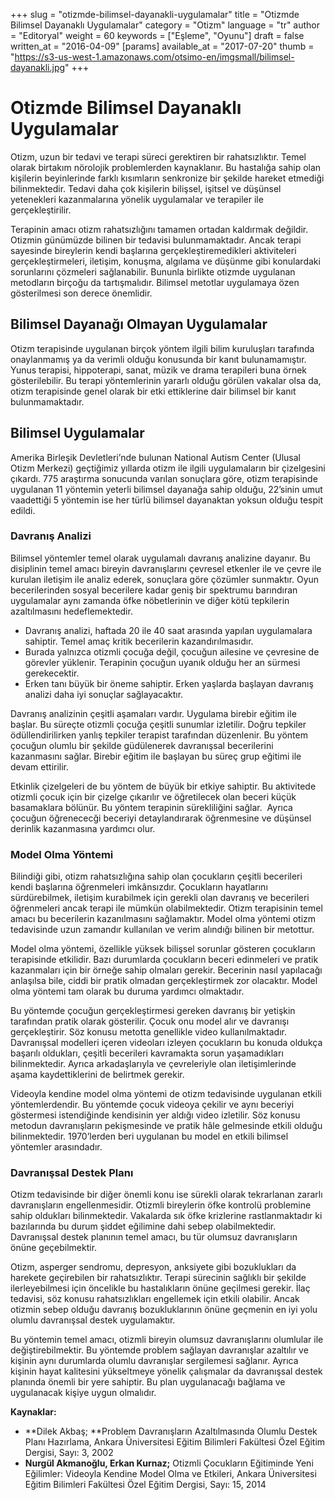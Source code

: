 +++
slug = "otizmde-bilimsel-dayanakli-uygulamalar"
title = "Otizmde Bilimsel Dayanaklı Uygulamalar"
category = "Otizm"
language = "tr"
author = "Editoryal"
weight = 60
keywords = ["Eşleme", "Oyunu"]
draft = false
written_at = "2016-04-09"
[params]
available_at = "2017-07-20"
thumb = "https://s3-us-west-1.amazonaws.com/otsimo-en/imgsmall/bilimsel-dayanakli.jpg"
+++

# Otizmde Bilimsel Dayanaklı Uygulamalar

Otizm, uzun bir tedavi ve terapi süreci gerektiren bir rahatsızlıktır. Temel olarak birtakım nörolojik problemlerden kaynaklanır. Bu hastalığa sahip olan kişilerin beyinlerinde farklı kısımların senkronize bir şekilde hareket etmediği bilinmektedir. Tedavi daha çok kişilerin bilişsel, işitsel ve düşünsel yetenekleri kazanmalarına yönelik uygulamalar ve terapiler ile gerçekleştirilir.

Terapinin amacı otizm rahatsızlığını tamamen ortadan kaldırmak değildir. Otizmin günümüzde bilinen bir tedavisi bulunmamaktadır. Ancak terapi sayesinde bireylerin kendi başlarına gerçekleştiremedikleri aktiviteleri gerçekleştirmeleri, iletişim, konuşma, algılama ve düşünme gibi konulardaki sorunlarını çözmeleri sağlanabilir. Bununla birlikte otizmde uygulanan metodların birçoğu da tartışmalıdır. Bilimsel metotlar uygulamaya özen gösterilmesi son derece önemlidir.

## Bilimsel Dayanağı Olmayan Uygulamalar

Otizm terapisinde uygulanan birçok yöntem ilgili bilim kuruluşları tarafında onaylanmamış ya da verimli olduğu konusunda bir kanıt bulunamamıştır. Yunus terapisi, hippoterapi, sanat, müzik ve drama terapileri buna örnek gösterilebilir. Bu terapi yöntemlerinin yararlı olduğu görülen vakalar olsa da, otizm terapisinde genel olarak bir etki ettiklerine dair bilimsel bir kanıt bulunmamaktadır.


## Bilimsel Uygulamalar

Amerika Birleşik Devletleri’nde bulunan National Autism Center (Ulusal Otizm Merkezi) geçtiğimiz yıllarda otizm ile ilgili uygulamaların bir çizelgesini çıkardı. 775 araştırma sonucunda varılan sonuçlara göre, otizm terapisinde uygulanan 11 yöntemin yeterli bilimsel dayanağa sahip olduğu, 22’sinin umut vaadettiği 5 yöntemin ise her türlü bilimsel dayanaktan yoksun olduğu tespit edildi.

### Davranış Analizi

Bilimsel yöntemler temel olarak uygulamalı davranış analizine dayanır. Bu disiplinin temel amacı bireyin davranışlarını çevresel etkenler ile ve çevre ile kurulan iletişim ile analiz ederek, sonuçlara göre çözümler sunmaktır. Oyun becerilerinden sosyal becerilere kadar geniş bir spektrumu barındıran uygulamalar aynı zamanda öfke nöbetlerinin ve diğer kötü tepkilerin azaltılmasını hedeflemektedir.

  * Davranış analizi, haftada 20 ile 40 saat arasında yapılan uygulamalara sahiptir. Temel amaç kritik becerilerin kazandırılmasıdır.
  * Burada yalnızca otizmli çocuğa değil, çocuğun ailesine ve çevresine de görevler yüklenir. Terapinin çocuğun uyanık olduğu her an sürmesi gerekecektir.
  * Erken tanı büyük bir öneme sahiptir. Erken yaşlarda başlayan davranış analizi daha iyi sonuçlar sağlayacaktır.

Davranış analizinin çeşitli aşamaları vardır. Uygulama birebir eğitim ile başlar. Bu süreçte otizmli çocuğa çeşitli sunumlar izletilir. Doğru tepkiler ödüllendirilirken yanlış tepkiler terapist tarafından düzenlenir. Bu yöntem çocuğun olumlu bir şekilde güdülenerek davranışsal becerilerini kazanmasını sağlar. Birebir eğitim ile başlayan bu süreç grup eğitimi ile devam ettirilir.

Etkinlik çizelgeleri de bu yöntem de büyük bir etkiye sahiptir. Bu aktivitede otizmli çocuk için bir çizelge çıkarılır ve öğretilecek olan beceri küçük basamaklara bölünür. Bu yöntem terapinin sürekliliğini sağlar.  Ayrıca çocuğun öğrenececği beceriyi detaylandırarak öğrenmesine ve düşünsel derinlik kazanmasına yardımcı olur.

### Model Olma Yöntemi

Bilindiği gibi, otizm rahatsızlığına sahip olan çocukların çeşitli becerileri kendi başlarına öğrenmeleri imkânsızdır. Çocukların hayatlarını sürdürebilmek, iletişim kurabilmek için gerekli olan davranış ve becerileri öğrenmeleri ancak terapi ile mümkün olabilmektedir. Otizm terapisinin temel amacı bu becerilerin kazanılmasını sağlamaktır. Model olma yöntemi otizm tedavisinde uzun zamandır kullanılan ve verim alındığı bilinen bir metottur.

Model olma yöntemi, özellikle yüksek bilişsel sorunlar gösteren çocukların terapisinde etkilidir. Bazı durumlarda çocukların beceri edinmeleri ve pratik kazanmaları için bir örneğe sahip olmaları gerekir. Becerinin nasıl yapılacağı anlaşılsa bile, ciddi bir pratik olmadan gerçekleştirmek zor olacaktır. Model olma yöntemi tam olarak bu duruma yardımcı olmaktadır.

Bu yöntemde çocuğun gerçekleştirmesi gereken davranış bir yetişkin tarafından pratik olarak gösterilir. Çocuk onu model alır ve davranışı gerçekleştirir. Söz konusu metotta genellikle video kullanılmaktadır. Davranışsal modelleri içeren videoları izleyen çocukların bu konuda oldukça başarılı oldukları, çeşitli becerileri kavramakta sorun yaşamadıkları bilinmektedir. Ayrıca arkadaşlarıyla ve çevreleriyle olan iletişimlerinde aşama kaydettiklerini de belirtmek gerekir.

Videoyla kendine model olma yöntemi de otizm tedavisinde uygulanan etkili yöntemlerdendir. Bu yöntemde çocuk videoya çekilir ve aynı beceriyi göstermesi istendiğinde kendisinin yer aldığı video izletilir. Söz konusu metodun davranışların pekişmesinde ve pratik hâle gelmesinde etkili olduğu bilinmektedir. 1970’lerden beri uygulanan bu model en etkili bilimsel yöntemler arasındadır.

### Davranışsal Destek Planı

Otizm tedavisinde bir diğer önemli konu ise sürekli olarak tekrarlanan zararlı davranışların engellenmesidir. Otizmli bireylerin öfke kontrolü problemine sahip oldukları bilinmektedir. Vakalarda sık öfke krizlerine rastlanmaktadır ki bazılarında bu durum şiddet eğilimine dahi sebep olabilmektedir. Davranışsal destek planının temel amacı, bu tür olumsuz davranışların önüne geçebilmektir.

Otizm, asperger sendromu, depresyon, anksiyete gibi bozuklukları da harekete geçirebilen bir rahatsızlıktır. Terapi sürecinin sağlıklı bir şekilde ilerleyebilmesi için öncelikle bu hastalıkların önüne geçilmesi gerekir. İlaç tedavisi, söz konusu rahatsızlıkları engellemek için etkili olabilir. Ancak otizmin sebep olduğu davranış bozukluklarının önüne geçmenin en iyi yolu olumlu davranışsal destek uygulamaktır.

Bu yöntemin temel amacı, otizmli bireyin olumsuz davranışlarını olumlular ile değiştirebilmektir. Bu yöntemde problem sağlayan davranışlar azaltılır ve kişinin aynı durumlarda olumlu davranışlar sergilemesi sağlanır. Ayrıca kişinin hayat kalitesini yükseltmeye yönelik çalışmalar da davranışsal destek planında önemli bir yere sahiptir. Bu plan uygulanacağı bağlama ve uygulanacak kişiye uygun olmalıdır.

**Kaynaklar:**

  * **Dilek Akbaş; **Problem Davranışların Azaltılmasında Olumlu Destek Planı Hazırlama, Ankara Üniversitesi Eğitim Bilimleri Fakültesi Özel Eğitim Dergisi, Sayı: 3, 2002
  * **Nurgül Akmanoğlu, Erkan Kurnaz;** Otizmli Çocukların Eğitiminde Yeni Eğilimler: Videoyla Kendine Model Olma ve Etkileri, Ankara Üniversitesi Eğitim Bilimleri Fakültesi Özel Eğitim Dergisi, Sayı: 15, 2014
